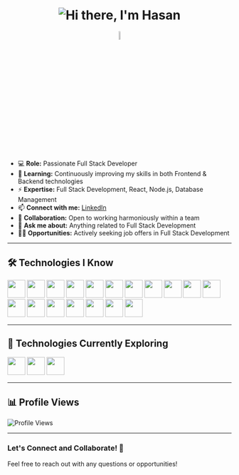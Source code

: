 <div align="center">
  <h1>
    <img src="https://readme-typing-svg.demolab.com/?lines=Hi+there,+I'm+Hasan&font=Fira%20Code&center=true&width=380&height=50&duration=4000&pause=1000&color=000000&size=24" alt="Hi there, I'm Hasan" style="display: inline-block; vertical-align: middle;">
  </h1>
  <img src="https://media.giphy.com/media/hvRJCLFzcasrR4ia7z/giphy.gif" width="7%" style="display: inline-block; vertical-align: middle;">
</div>

- 💻 **Role:** Passionate Full Stack Developer
- 🌱 **Learning:** Continuously improving my skills in both Frontend & Backend technologies
- ⚡ **Expertise:** Full Stack Development, React, Node.js, Database Management
- 📫 **Connect with me:** [LinkedIn](https://www.linkedin.com/in/hasan-arslannn/)
- 👯 **Collaboration:** Open to working harmoniously within a team
- 💬 **Ask me about:** Anything related to Full Stack Development
- 🤝🏻 **Opportunities:** Actively seeking job offers in Full Stack Development

---

## 🛠️ Technologies I Know

<p align="left">
  <img src="https://cdn.jsdelivr.net/gh/devicons/devicon/icons/html5/html5-original.svg" width="40" height="40" />
  <img src="https://cdn.jsdelivr.net/gh/devicons/devicon/icons/css3/css3-original.svg" width="40" height="40" />
  <img src="https://cdn.jsdelivr.net/gh/devicons/devicon/icons/bootstrap/bootstrap-original.svg" width="40" height="40" />
  <img src="https://techstack-generator.vercel.app/js-icon.svg" width="40" height="40" />
  <img src="https://cdn.jsdelivr.net/gh/devicons/devicon/icons/typescript/typescript-original.svg" width="40" height="40" />
  <img src="https://techstack-generator.vercel.app/react-icon.svg" width="40" height="40" />
  <img src="https://techstack-generator.vercel.app/redux-icon.svg" width="40" height="40" />
  <img src="https://techstack-generator.vercel.app/sass-icon.svg" width="40" height="40" />
  <img src="https://cdn.jsdelivr.net/gh/devicons/devicon@latest/icons/tailwindcss/tailwindcss-original.svg" width="40" height="40" />
  <img src="https://cdn.jsdelivr.net/gh/devicons/devicon/icons/materialui/materialui-original.svg" width="40" height="40" />
  <img src="https://cdn.jsdelivr.net/gh/devicons/devicon@latest/icons/firebase/firebase-original-wordmark.svg" width="40" height="40" />
  <img src="https://cdn.jsdelivr.net/gh/devicons/devicon/icons/git/git-original.svg" width="40" height="40" />
  <img src="https://cdn.jsdelivr.net/gh/devicons/devicon/icons/vscode/vscode-original-wordmark.svg" width="40" height="40" />
  <img src="https://cdn.jsdelivr.net/gh/devicons/devicon/icons/npm/npm-original-wordmark.svg" width="40" height="40" />
  <img src="https://cdn.jsdelivr.net/gh/devicons/devicon@latest/icons/eslint/eslint-original-wordmark.svg" width="40" height="40" />
  <img src="https://cdn.jsdelivr.net/gh/devicons/devicon/icons/nodejs/nodejs-original.svg" width="40" height="40" />
  <img src="https://cdn.jsdelivr.net/gh/devicons/devicon/icons/mongodb/mongodb-original.svg" width="40" height="40" />
  <img src="https://cdn.jsdelivr.net/gh/devicons/devicon/icons/express/express-original.svg" width="40" height="40" />
</p>

---

## 🚀 Technologies Currently Exploring

<p align="left">
  <img src="https://raw.githubusercontent.com/gilbarbara/logos/main/logos/nextjs-icon.svg" width="40" height="40" />
  <img src="https://reactnative.dev/img/header_logo.svg" width="40" height="40" />
  <img src="https://cdn.jsdelivr.net/gh/devicons/devicon@latest/icons/nextjs/nextjs-original.svg" width="40" height="40" />
</p>

---

## 📊 Profile Views

![Profile Views](https://komarev.com/ghpvc/?username=Hasan-Arslan2779&color=blue)

---

### Let's Connect and Collaborate! 🚀
Feel free to reach out with any questions or opportunities!
